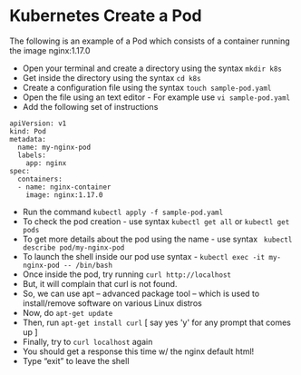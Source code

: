 # Kubernetes Create a Pod 

The following is an example of a Pod which consists of a container running the image nginx:1.17.0 

* Open your terminal and create a directory using the syntax `mkdir k8s`
* Get inside the directory using the syntax `cd k8s`
* Create a configuration file using the syntax `touch sample-pod.yaml`
* Open the file using an text editor - For example use `vi sample-pod.yaml`
* Add the following set of instructions 

```
apiVersion: v1
kind: Pod
metadata:
  name: my-nginx-pod
  labels:
    app: nginx
spec:
  containers:
  - name: nginx-container
    image: nginx:1.17.0
```
* Run the command `kubectl apply -f sample-pod.yaml`
* To check the pod creation - use syntax `kubectl get all` or `kubectl get pods` 
* To get more details about the pod using the name - use syntax ` kubectl describe pod/my-nginx-pod`
* To launch the shell inside our pod use syntax - `kubectl exec -it my-nginx-pod -- /bin/bash`
* Once inside the pod, try running `curl http://localhost`
* But, it will complain that curl is not found.
* So, we can use apt – advanced package tool – which is used to install/remove software on various Linux distros
* Now, do `apt-get update`
* Then, run `apt-get install curl` [ say yes 'y' for any prompt that comes up ]
* Finally, try to `curl localhost` again
* You should get a response this time w/ the nginx default html!
* Type “exit” to leave the shell